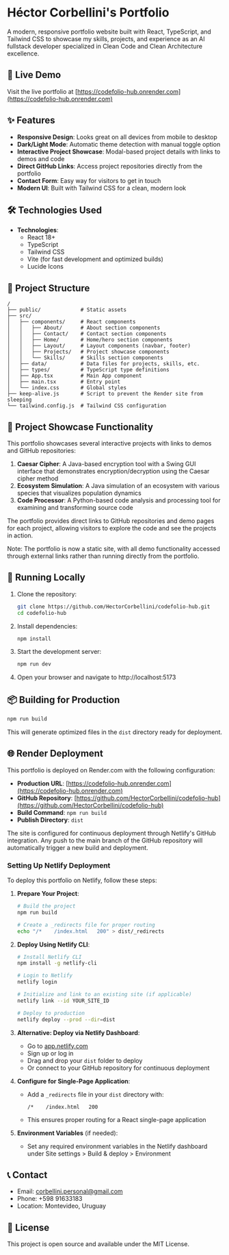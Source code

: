 # Héctor Corbellini's Portfolio

A modern, responsive portfolio website built with React, TypeScript, and Tailwind CSS to showcase my skills, projects, and experience as an AI fullstack developer specialized in Clean Code and Clean Architecture excellence.

## 🚀 Live Demo

Visit the live portfolio at [https://codefolio-hub.onrender.com](https://codefolio-hub.onrender.com)

## ✨ Features

- **Responsive Design**: Looks great on all devices from mobile to desktop
- **Dark/Light Mode**: Automatic theme detection with manual toggle option
- **Interactive Project Showcase**: Modal-based project details with links to demos and code
- **Direct GitHub Links**: Access project repositories directly from the portfolio
- **Contact Form**: Easy way for visitors to get in touch
- **Modern UI**: Built with Tailwind CSS for a clean, modern look

## 🛠️ Technologies Used

- **Technologies**:
  - React 18+
  - TypeScript
  - Tailwind CSS
  - Vite (for fast development and optimized builds)
  - Lucide Icons

## 📁 Project Structure

```
/
├── public/             # Static assets
├── src/
│   ├── components/     # React components
│   │   ├── About/      # About section components
│   │   ├── Contact/    # Contact section components
│   │   ├── Home/       # Home/hero section components
│   │   ├── Layout/     # Layout components (navbar, footer)
│   │   ├── Projects/   # Project showcase components
│   │   └── Skills/     # Skills section components
│   ├── data/           # Data files for projects, skills, etc.
│   ├── types/          # TypeScript type definitions
│   ├── App.tsx         # Main App component
│   ├── main.tsx        # Entry point
│   └── index.css       # Global styles
├── keep-alive.js       # Script to prevent the Render site from sleeping
└── tailwind.config.js  # Tailwind CSS configuration
```

## 🔧 Project Showcase Functionality

This portfolio showcases several interactive projects with links to demos and GitHub repositories:

1. **Caesar Cipher**: A Java-based encryption tool with a Swing GUI interface that demonstrates encryption/decryption using the Caesar cipher method
2. **Ecosystem Simulation**: A Java simulation of an ecosystem with various species that visualizes population dynamics
3. **Code Processor**: A Python-based code analysis and processing tool for examining and transforming source code

The portfolio provides direct links to GitHub repositories and demo pages for each project, allowing visitors to explore the code and see the projects in action.

Note: The portfolio is now a static site, with all demo functionality accessed through external links rather than running directly from the portfolio.

## 🚀 Running Locally

1. Clone the repository:
   ```bash
   git clone https://github.com/HectorCorbellini/codefolio-hub.git
   cd codefolio-hub
   ```

2. Install dependencies:
   ```bash
   npm install
   ```

3. Start the development server:
   ```bash
   npm run dev
   ```

4. Open your browser and navigate to http://localhost:5173

## 📦 Building for Production

```bash
npm run build
```

This will generate optimized files in the `dist` directory ready for deployment.

## 🌐 Render Deployment

This portfolio is deployed on Render.com with the following configuration:

- **Production URL**: [https://codefolio-hub.onrender.com](https://codefolio-hub.onrender.com)
- **GitHub Repository**: [https://github.com/HectorCorbellini/codefolio-hub](https://github.com/HectorCorbellini/codefolio-hub)
- **Build Command**: `npm run build`
- **Publish Directory**: `dist`

The site is configured for continuous deployment through Netlify's GitHub integration. Any push to the main branch of the GitHub repository will automatically trigger a new build and deployment.

### Setting Up Netlify Deployment

To deploy this portfolio on Netlify, follow these steps:

1. **Prepare Your Project**:
   ```bash
   # Build the project
   npm run build
   
   # Create a _redirects file for proper routing
   echo "/*    /index.html   200" > dist/_redirects
   ```

2. **Deploy Using Netlify CLI**:
   ```bash
   # Install Netlify CLI
   npm install -g netlify-cli
   
   # Login to Netlify
   netlify login
   
   # Initialize and link to an existing site (if applicable)
   netlify link --id YOUR_SITE_ID
   
   # Deploy to production
   netlify deploy --prod --dir=dist
   ```

3. **Alternative: Deploy via Netlify Dashboard**:
   - Go to [app.netlify.com](https://app.netlify.com)
   - Sign up or log in
   - Drag and drop your `dist` folder to deploy
   - Or connect to your GitHub repository for continuous deployment

4. **Configure for Single-Page Application**:
   - Add a `_redirects` file in your `dist` directory with:
     ```
     /*    /index.html   200
     ```
   - This ensures proper routing for a React single-page application

5. **Environment Variables** (if needed):
   - Set any required environment variables in the Netlify dashboard under Site settings > Build & deploy > Environment

## 📞 Contact

- Email: corbellini.personal@gmail.com
- Phone: +598 91633183
- Location: Montevideo, Uruguay

## 📄 License

This project is open source and available under the MIT License.
